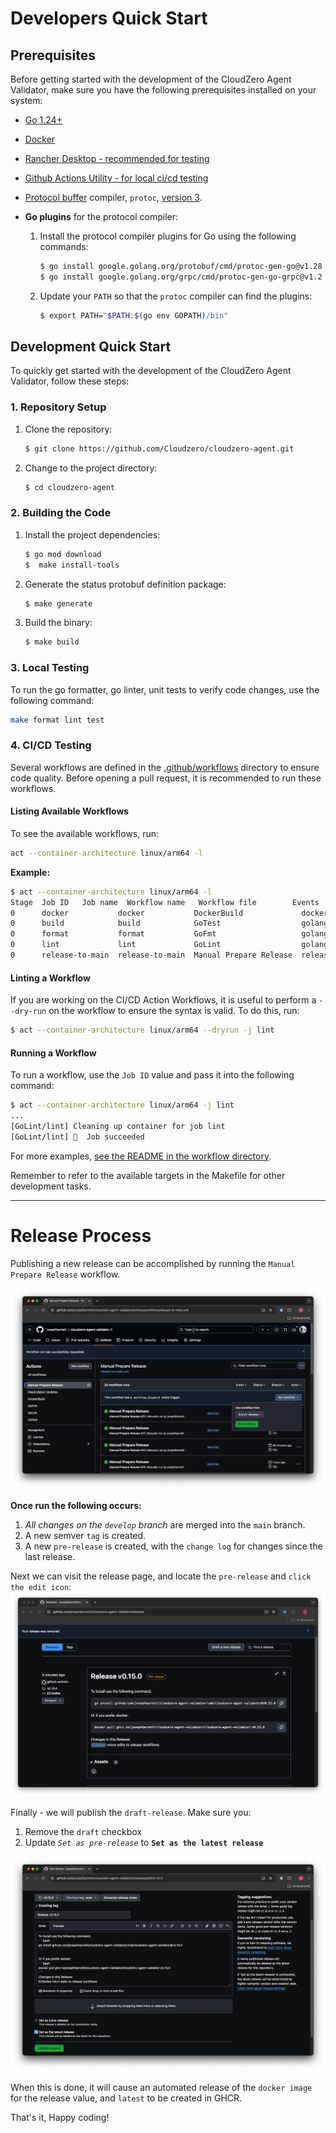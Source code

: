 # Developers Quick Start

## Prerequisites

Before getting started with the development of the CloudZero Agent Validator, make sure you have the following prerequisites installed on your system:

- [Go 1.24+](https://go.dev/doc/install)
- [Docker](https://docs.docker.com/engine/install/)
- [Rancher Desktop - recommended for testing](https://ranchermanager.docs.rancher.com/getting-started/installation-and-upgrade)
- [Github Actions Utility - for local ci/cd testing](https://github.com/nektos/act)
- [Protocol buffer](https://developers.google.com/protocol-buffers) compiler, `protoc`, [version 3](https://protobuf.dev/programming-guides/proto3).
- **Go plugins** for the protocol compiler:

  1. Install the protocol compiler plugins for Go using the following commands:

     ```sh
     $ go install google.golang.org/protobuf/cmd/protoc-gen-go@v1.28
     $ go install google.golang.org/grpc/cmd/protoc-gen-go-grpc@v1.2
     ```

  2. Update your `PATH` so that the `protoc` compiler can find the plugins:

     ```sh
     $ export PATH="$PATH:$(go env GOPATH)/bin"
     ```

## Development Quick Start

To quickly get started with the development of the CloudZero Agent Validator, follow these steps:

### 1. Repository Setup

1. Clone the repository:

   ```sh
   $ git clone https://github.com/Cloudzero/cloudzero-agent.git
   ```

2. Change to the project directory:

   ```sh
   $ cd cloudzero-agent
   ```

### 2. Building the Code

1. Install the project dependencies:

   ```sh
   $ go mod download
   $  make install-tools
   ```

2. Generate the status protobuf definition package:

   ```sh
   $ make generate
   ```

3. Build the binary:

   ```sh
   $ make build
   ```

### 3. Local Testing

To run the go formatter, go linter, unit tests to verify code changes, use the following command:

```sh
make format lint test
```

### 4. CI/CD Testing

Several workflows are defined in the [.github/workflows](.github/workflows) directory to ensure code quality. Before opening a pull request, it is recommended to run these workflows.

#### Listing Available Workflows

To see the available workflows, run:

```sh
act --container-architecture linux/arm64 -l
```

**Example:**

```sh
$ act --container-architecture linux/arm64 -l
Stage  Job ID   Job name  Workflow name   Workflow file        Events
0      docker           docker           DockerBuild             docker-build.yml     push,pull_request,release
0      build            build            GoTest                  golang-build.yml     push
0      format           format           GoFmt                   golang-fmt.yml       push
0      lint             lint             GoLint                  golang-lint.yml      push
0      release-to-main  release-to-main  Manual Prepare Release  release-to-main.yml  workflow_dispatch
```

#### Linting a Workflow

If you are working on the CI/CD Action Workflows, it is useful to perform a `--dry-run` on the workflow to ensure the syntax is valid. To do this, run:

```sh
$ act --container-architecture linux/arm64 --dryrun -j lint
```

#### Running a Workflow

To run a workflow, use the `Job ID` value and pass it into the following command:

```sh
$ act --container-architecture linux/arm64 -j lint
...
[GoLint/lint] Cleaning up container for job lint
[GoLint/lint] 🏁  Job succeeded
```

For more examples, [see the README in the workflow directory](./.github/workflows/README.md).

Remember to refer to the available targets in the Makefile for other development tasks.

---

# Release Process

Publishing a new release can be accomplished by running the `Manual Prepare Release` workflow.

![](./docs/assets/release-1.png)

**Once run the following occurs:**

1. _All changes on the `develop` branch_ are merged into the `main` branch.
2. A new semver `tag` is created.
3. A new `pre-release` is created, with the `change log` for changes since the last release.

Next we can visit the release page, and locate the `pre-release` and `click the edit icon`:
![](./docs/assets/release-2.png)

Finally - we will publish the `draft-release`. Make sure you:

1. Remove the `draft` checkbox
2. Update _`Set as pre-release`_ to **`Set as the latest release`**

![](./docs/assets/release-3.png)

When this is done, it will cause an automated release of the `docker image` for the release value, and `latest` to be created in GHCR.

That's it, Happy coding!
